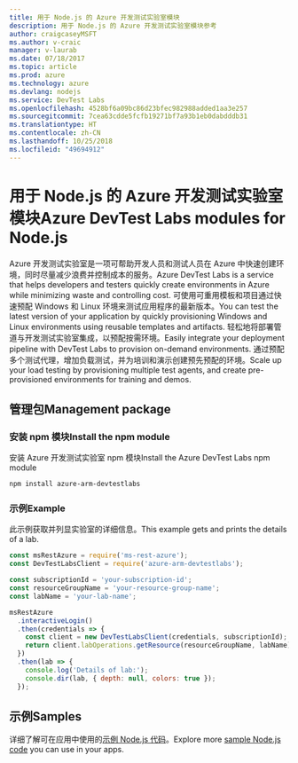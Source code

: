 ```yaml
---
title: 用于 Node.js 的 Azure 开发测试实验室模块
description: 用于 Node.js 的 Azure 开发测试实验室模块参考
author: craigcaseyMSFT
ms.author: v-craic
manager: v-laurab
ms.date: 07/18/2017
ms.topic: article
ms.prod: azure
ms.technology: azure
ms.devlang: nodejs
ms.service: DevTest Labs
ms.openlocfilehash: 4528bf6a09bc86d23bfec982988added1aa3e257
ms.sourcegitcommit: 7cea63cdde5fcfb19271bf7a93b1eb0dabdddb31
ms.translationtype: HT
ms.contentlocale: zh-CN
ms.lasthandoff: 10/25/2018
ms.locfileid: "49694912"
---
```

# <a name="azure-devtest-labs-modules-for-nodejs"></a><span data-ttu-id="c5667-103">用于 Node.js 的 Azure 开发测试实验室模块</span><span class="sxs-lookup"><span data-stu-id="c5667-103">Azure DevTest Labs modules for Node.js</span></span>

<span data-ttu-id="c5667-104">Azure 开发测试实验室是一项可帮助开发人员和测试人员在 Azure 中快速创建环境，同时尽量减少浪费并控制成本的服务。</span><span class="sxs-lookup"><span data-stu-id="c5667-104">Azure DevTest Labs is a service that helps developers and testers quickly create environments in Azure while minimizing waste and controlling cost.</span></span> <span data-ttu-id="c5667-105">可使用可重用模板和项目通过快速预配 Windows 和 Linux 环境来测试应用程序的最新版本。</span><span class="sxs-lookup"><span data-stu-id="c5667-105">You can test the latest version of your application by quickly provisioning Windows and Linux environments using reusable templates and artifacts.</span></span> <span data-ttu-id="c5667-106">轻松地将部署管道与开发测试实验室集成，以预配按需环境。</span><span class="sxs-lookup"><span data-stu-id="c5667-106">Easily integrate your deployment pipeline with DevTest Labs to provision on-demand environments.</span></span> <span data-ttu-id="c5667-107">通过预配多个测试代理，增加负载测试，并为培训和演示创建预先预配的环境。</span><span class="sxs-lookup"><span data-stu-id="c5667-107">Scale up your load testing by provisioning multiple test agents, and create pre-provisioned environments for training and demos.</span></span>

## <a name="management-package"></a><span data-ttu-id="c5667-108">管理包</span><span class="sxs-lookup"><span data-stu-id="c5667-108">Management package</span></span>

### <a name="install-the-npm-module"></a><span data-ttu-id="c5667-109">安装 npm 模块</span><span class="sxs-lookup"><span data-stu-id="c5667-109">Install the npm module</span></span>

<span data-ttu-id="c5667-110">安装 Azure 开发测试实验室 npm 模块</span><span class="sxs-lookup"><span data-stu-id="c5667-110">Install the Azure DevTest Labs npm module</span></span>

```bash
npm install azure-arm-devtestlabs
```

### <a name="example"></a><span data-ttu-id="c5667-111">示例</span><span class="sxs-lookup"><span data-stu-id="c5667-111">Example</span></span>

<span data-ttu-id="c5667-112">此示例获取并列显实验室的详细信息。</span><span class="sxs-lookup"><span data-stu-id="c5667-112">This example gets and prints the details of a lab.</span></span>

```javascript
const msRestAzure = require('ms-rest-azure');
const DevTestLabsClient = require('azure-arm-devtestlabs');

const subscriptionId = 'your-subscription-id';
const resourceGroupName = 'your-resource-group-name';
const labName = 'your-lab-name';

msRestAzure
  .interactiveLogin()
  .then(credentials => {
    const client = new DevTestLabsClient(credentials, subscriptionId);
    return client.labOperations.getResource(resourceGroupName, labName);
  })
  .then(lab => {
    console.log('Details of lab:');
    console.dir(lab, { depth: null, colors: true });
  });
```

## <a name="samples"></a><span data-ttu-id="c5667-113">示例</span><span class="sxs-lookup"><span data-stu-id="c5667-113">Samples</span></span>

<span data-ttu-id="c5667-114">详细了解可在应用中使用的[示例 Node.js 代码](https://azure.microsoft.com/resources/samples/?platform=nodejs)。</span><span class="sxs-lookup"><span data-stu-id="c5667-114">Explore more [sample Node.js code](https://azure.microsoft.com/resources/samples/?platform=nodejs) you can use in your apps.</span></span>
